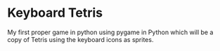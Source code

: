 # Keyboard Tetris
My first proper game in python using pygame in 
Python which will be a copy of Tetris using the 
keyboard icons as sprites.
